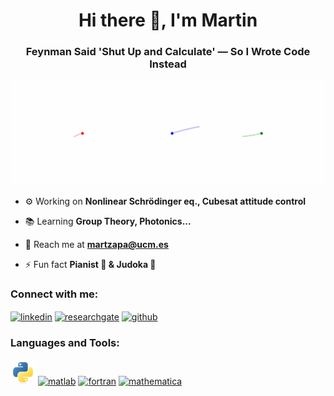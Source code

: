 <h1 align="center">Hi there 👋, I'm Martin</h1>
<h3 align="center">Feynman Said 'Shut Up and Calculate' — So I Wrote Code Instead</h3>

![](3body.gif)
      
- ⚙️ Working on **Nonlinear Schrödinger eq., Cubesat attitude control**

- 📚 Learning **Group Theory, Photonics...**

- 📧 Reach me at **martzapa@ucm.es**

- ⚡ Fun fact **Pianist 🎹 & Judoka 🥋**

<h3 align="left">Connect with me:</h3>
<p align="left">
<a href="https://linkedin.com/in/martinzf" target="blank"><img align="center" src="https://upload.wikimedia.org/wikipedia/commons/8/81/LinkedIn_icon.svg" alt="linkedin" height="30" width="40" /></a> 
<a href="https://www.researchgate.net/profile/Martin-Zapata-Ferguson" target="blank"><img align="center" src="https://upload.wikimedia.org/wikipedia/commons/5/5e/ResearchGate_icon_SVG.svg" alt="researchgate" height="30" width="40" /></a>
<a href="https://github.com/martinzf" target="blank"><img align="center" src="https://upload.wikimedia.org/wikipedia/commons/9/91/Octicons-mark-github.svg" alt="github" height="30" width="40" /></a>
</p>

<h3 align="left">Languages and Tools:</h3>
<p align="left"> 
<a href="https://www.python.org" target="_blank" rel="noreferrer"><img src="https://raw.githubusercontent.com/devicons/devicon/master/icons/python/python-original.svg" alt="python" width="40" height="40"/></a> 
<a href="https://www.mathworks.com/" target="_blank" rel="noreferrer"><img src="https://upload.wikimedia.org/wikipedia/commons/2/21/Matlab_Logo.png" alt="matlab" width="40" height="40"/></a> 
<a href="https://fortran-lang.org/" target="_blank" rel="noreferrer"><img src="https://upload.wikimedia.org/wikipedia/commons/b/b8/Fortran_logo.svg" alt="fortran" width="40" height="40"/></a>
<a href="https://www.wolfram.com/mathematica/" target="_blank" rel="noreferrer"><img src="https://upload.wikimedia.org/wikipedia/commons/2/20/Mathematica_Logo.svg" alt="mathematica" width="40" height="40"/></a>
<!--<a href="https://cplusplus.com/" target="_blank" rel="noreferrer"><img src="https://upload.wikimedia.org/wikipedia/commons/1/18/ISO_C%2B%2B_Logo.svg" alt="cpp" width="40" height="40"/></a> </p>-->

